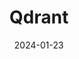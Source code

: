 ---  
layout: startup_page  
title: "Qdrant"  
id: "qdrant.tech"  
permalink: "/qdrantqdrant.tech01232024/"  
website: "https://qdrant.tech/"  
funding_round: "Series A"  
funding_amount: "$28M"  
investors: "Spark Capital, Unusual Ventures, 42CAP"  
about: "Qdrant is a high-performance, open-source vector database designed for managing and searching high-dimensional data, crucial for modern AI and machine learning applications. It excels in handling billions of vectors with unmatched efficiency and scale, supporting the matching of semantically complex objects. Qdrant offers on-premise and hybrid SaaS solutions, prioritizing privacy and security."  
markets: "AI, Machine Learning, Databases, Software Development"  
hq: "Berlin, Berlin, Germany"  
founded_year: "2021"  
linkedin: "https://www.linkedin.com/company/qdrant"  
twitter: "https://twitter.com/qdrant_engine"  
instagram: ""  
facebook: "https://www.facebook.com/qdrant.tech"  
crunchbase: "https://www.crunchbase.com/organization/qdrant"  
pitchbook: "https://pitchbook.com/profiles/company/489063-43"  

date_display: "23-Jan-2024"  
date: "2024-01-23"

# SEO Optimization  
meta_title: "Qdrant - Series A Funding ($28M)"  
meta_description: "Qdrant, Qdrant is a high-performance, open-source vector database designed for managing and searching high-dimensional data, crucial for modern AI and machine..."  
meta_keywords: "Qdrant, AI, Machine Learning, Databases, Software Development, Series A funding"  
canonical_url: "https://startup.projectstartups.com/qdrantqdrant.tech01232024/"  
---